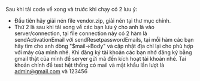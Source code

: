 Sau khi tải code về xong và trước khi chạy có 2 lưu ý:
  - Đầu tiên hãy giải nén file vendor.zip, giải nén tại thư mục chính.
  - Thứ 2 là sau khi tải xong về các bạn lưu ý cho anh là vào server/connection, tại file connection này có 2 hàm là sendActivationEmail với sendResetpasswordEmails, tại mỗi hàm các bạn hãy tìm cho anh dòng "$mail->Body" và cập nhật địa chỉ lại cho phù hợp với máy của mình nhé.
Khi đăng ký tài khoản các bạn nhớ đăng ký bằng gmail thật của mình để server gửi mã đến kích hoạt tài khoản nhé.
Tai khoản chính để test hệt thống có mail và mật khẩu lần lượt là admin@gmail.com và 123456
